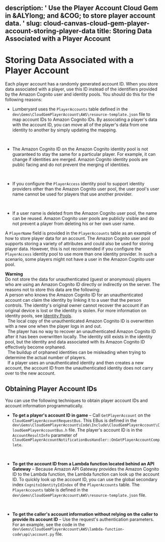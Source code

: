 description: ' Use the Player Account Cloud Gem in &ALYlong; and &COG; to store player
  account data. '
slug: cloud-canvas-cloud-gem-player-account-storing-player-data
title: Storing Data Associated with a Player Account
---
# Storing Data Associated with a Player Account<a name="cloud-canvas-cloud-gem-player-account-storing-player-data"></a>

Each player account has a randomly generated account ID\. When you store data associated with a player, use this ID instead of the identifiers provided by the Amazon Cognito user and identity pools\. You should do this for the following reasons:
+ Lumberyard uses the `PlayerAccounts` table defined in the `dev\Gems\CloudGemPlayerAccount\AWS\resource-template.json` file to map account IDs to Amazon Cognito IDs\. By associating a player's data with the account ID, you can move all of the player's data from one identity to another by simply updating the mapping\.

   
+ The Amazon Cognito ID on the Amazon Cognito identity pool is not guaranteed to stay the same for a particular player\. For example, it can change if identities are merged\. Amazon Cognito identity pools are public facing and do not prevent the merging of identities\.

   
+ If you configure the `PlayerAccess` identity pool to support identity providers other than the Amazon Cognito user pool, the user pool's user name cannot be used for players that use another provider\.

   
+ If a user name is deleted from the Amazon Cognito user pool, the name can be reused\. Amazon Cognito user pools are publicly visible and do not prevent a player from deleting his or her own user name\.

A `PlayerName` field is provided in the `PlayerAccounts` table as an example of how to store player data for an account\. The Amazon Cognito user pool supports storing a variety of attributes and could also be used for storing player data\. However, this is not recommended if you configure the `PlayerAccess` identity pool to use more than one identity provider\. In such a scenario, some players might not have a user in the Amazon Cognito user pool\.

**Warning**  
Do not store the data for unauthenticated \(guest or anonymous\) players who are using an Amazon Cognito ID directly or indirectly on the server\. The reasons not to store this data are the following:  
A person who knows the Amazon Cognito ID for an unauthenticated account can claim the identity by linking it to a user that the person controls\. The identity's original owner cannot recover the account if an original device is lost or the identity is stolen\. For more information on identity pools, see [Identity Pools](https://docs.aws.amazon.com/cognito/latest/developerguide/identity-pools.html)\.  
 
The local copy of the unauthenticated Amazon Cognito ID is overwritten with a new one when the player logs in and out\.  
 
The player has no way to recover an unauthenticated Amazon Cognito ID after it has been overwritten locally\. The identity still exists in the identity pool, but the identity and data associated with its Amazon Cognito ID effectively become orphaned\.  
 
The buildup of orphaned identities can be misleading when trying to determine the actual number of players\.  
 
If a player uses an unauthenticated identity and then creates a new account, the account ID from the unauthenticated identity does not carry over to the new account\.

## Obtaining Player Account IDs<a name="cloud-canvas-cloud-gem-player-account-obtaining-player-ids"></a>

You can use the following techniques to obtain player account IDs and account information programmatically\.
+ **To get a player's account ID in game** – Call `GetPlayerAccount` on the `CloudGemPlayerAccountRequestBus`\. This EBus is defined in the `dev\Gems\CloudGemPlayerAccount\Code\Include\CloudGemPlayerAccount\CloudGemPlayerAccountBus.h` file\. The player's account ID is in the `AccountResultInfo` parameter of `CloudGemPlayerAccountNotificationBusHandler::OnGetPlayerAccountComplete`\.

   
+ **To get the account ID from a Lambda function located behind an API Gateway** – Because Amazon API Gateway provides the Amazon Cognito ID to the Lambda function, the Lambda function can look up the account ID\. To quickly look up the account ID, you can use the global secondary index `CognitoIdentityIdIndex` of the `PlayerAccounts` table\. The `PlayerAccounts` table is defined in the `dev\Gems\CloudGemPlayerAccount\AWS\resource-template.json` file\.

   
+ **To get the caller's account information without relying on the caller to provide its account ID** – Use the request's authentication parameters\. For an example, see the code in the `dev\Gems\CloudGemPlayerAccount\AWS\lambda-function-code\api\account.py` file\.
